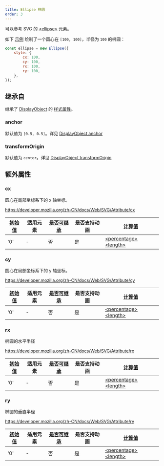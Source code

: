 ```yaml
---
title: Ellipse 椭圆
order: 3
---
```


可以参考 SVG 的 [\<ellipse\>](https://developer.mozilla.org/zh-CN/docs/Web/SVG/Element/ellipse) 元素。

如下 [示例](/zh/examples/shape/ellipse/#ellipse) 绘制了一个圆心在 `[100, 100]`，半径为 `100` 的椭圆：

```js
const ellipse = new Ellipse({
    style: {
        cx: 100,
        cy: 100,
        rx: 100,
        ry: 100,
    },
});
```

## 继承自

继承了 [DisplayObject](/zh/api/basic/display-object) 的 [样式属性](/zh/api/basic/display-object#绘图属性)。

### anchor

默认值为 `[0.5, 0.5]`。详见 [DisplayObject anchor](/zh/api/basic/display-object#anchor)

### transformOrigin

默认值为 `center`。详见 [DisplayObject transformOrigin](/zh/api/basic/display-object#transformOrigin)

## 额外属性

### cx

圆心在局部坐标系下的 x 轴坐标。

<https://developer.mozilla.org/zh-CN/docs/Web/SVG/Attribute/cx>

| [初始值](/zh/api/css/css-properties-values-api#initial-value) | 适用元素 | [是否可继承](/zh/api/css/inheritance) | 是否支持动画 | [计算值](/zh/api/css/css-properties-values-api#computed-value) |
| --- | --- | --- | --- | --- |
| '0' | - | 否 | 是 | [\<percentage\>](/zh/api/css/css-properties-values-api#percentage) [\<length\>](/zh/api/css/css-properties-values-api#length) |

### cy

圆心在局部坐标系下的 y 轴坐标。

<https://developer.mozilla.org/zh-CN/docs/Web/SVG/Attribute/cy>

| [初始值](/zh/api/css/css-properties-values-api#initial-value) | 适用元素 | [是否可继承](/zh/api/css/inheritance) | 是否支持动画 | [计算值](/zh/api/css/css-properties-values-api#computed-value) |
| --- | --- | --- | --- | --- |
| '0' | - | 否 | 是 | [\<percentage\>](/zh/api/css/css-properties-values-api#percentage) [\<length\>](/zh/api/css/css-properties-values-api#length) |

### rx

椭圆的水平半径

<https://developer.mozilla.org/zh-CN/docs/Web/SVG/Attribute/rx>

| [初始值](/zh/api/css/css-properties-values-api#initial-value) | 适用元素 | [是否可继承](/zh/api/css/inheritance) | 是否支持动画 | [计算值](/zh/api/css/css-properties-values-api#computed-value) |
| --- | --- | --- | --- | --- |
| '0' | - | 否 | 是 | [\<percentage\>](/zh/api/css/css-properties-values-api#percentage) [\<length\>](/zh/api/css/css-properties-values-api#length) |

### ry

椭圆的垂直半径

<https://developer.mozilla.org/zh-CN/docs/Web/SVG/Attribute/ry>

| [初始值](/zh/api/css/css-properties-values-api#initial-value) | 适用元素 | [是否可继承](/zh/api/css/inheritance) | 是否支持动画 | [计算值](/zh/api/css/css-properties-values-api#computed-value) |
| --- | --- | --- | --- | --- |
| '0' | - | 否 | 是 | [\<percentage\>](/zh/api/css/css-properties-values-api#percentage) [\<length\>](/zh/api/css/css-properties-values-api#length) |
